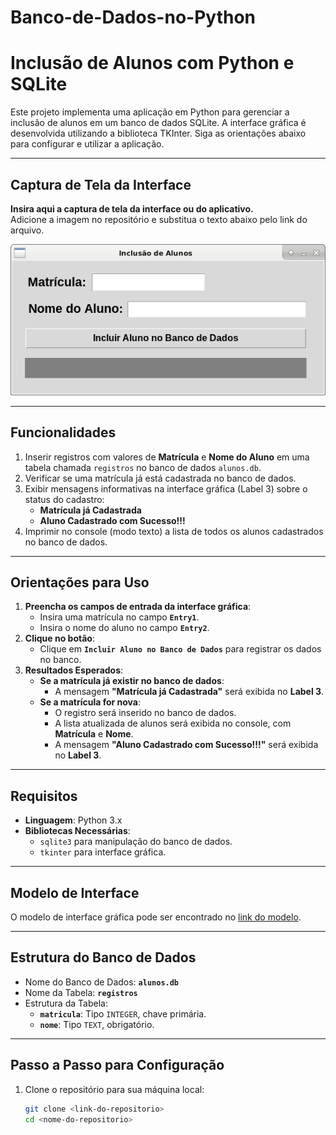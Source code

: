 # Banco-de-Dados-no-Python

# Inclusão de Alunos com Python e SQLite

Este projeto implementa uma aplicação em Python para gerenciar a inclusão de alunos em um banco de dados SQLite. A interface gráfica é desenvolvida utilizando a biblioteca TKInter. Siga as orientações abaixo para configurar e utilizar a aplicação.

---

## Captura de Tela da Interface
**Insira aqui a captura de tela da interface ou do aplicativo.**  
Adicione a imagem no repositório e substitua o texto abaixo pelo link do arquivo.

![alt text](image.png)

---

## Funcionalidades
1. Inserir registros com valores de **Matrícula** e **Nome do Aluno** em uma tabela chamada `registros` no banco de dados `alunos.db`.
2. Verificar se uma matrícula já está cadastrada no banco de dados.
3. Exibir mensagens informativas na interface gráfica (Label 3) sobre o status do cadastro:
   - **Matrícula já Cadastrada**
   - **Aluno Cadastrado com Sucesso!!!**
4. Imprimir no console (modo texto) a lista de todos os alunos cadastrados no banco de dados.

---

## Orientações para Uso
1. **Preencha os campos de entrada da interface gráfica**:
   - Insira uma matrícula no campo **`Entry1`**.
   - Insira o nome do aluno no campo **`Entry2`**.
2. **Clique no botão**:
   - Clique em **`Incluir Aluno no Banco de Dados`** para registrar os dados no banco.
3. **Resultados Esperados**:
   - **Se a matrícula já existir no banco de dados**:
     - A mensagem **"Matrícula já Cadastrada"** será exibida no **Label 3**.
   - **Se a matrícula for nova**:
     - O registro será inserido no banco de dados.
     - A lista atualizada de alunos será exibida no console, com **Matrícula** e **Nome**.
     - A mensagem **"Aluno Cadastrado com Sucesso!!!"** será exibida no **Label 3**.

---

## Requisitos
- **Linguagem**: Python 3.x
- **Bibliotecas Necessárias**:
  - `sqlite3` para manipulação do banco de dados.
  - `tkinter` para interface gráfica.

---

## Modelo de Interface
O modelo de interface gráfica pode ser encontrado no [link do modelo](#).

---

## Estrutura do Banco de Dados
- Nome do Banco de Dados: **`alunos.db`**
- Nome da Tabela: **`registros`**
- Estrutura da Tabela:
  - **`matricula`**: Tipo `INTEGER`, chave primária.
  - **`nome`**: Tipo `TEXT`, obrigatório.

---

## Passo a Passo para Configuração
1. Clone o repositório para sua máquina local:
   ```bash
   git clone <link-do-repositorio>
   cd <nome-do-repositorio>
